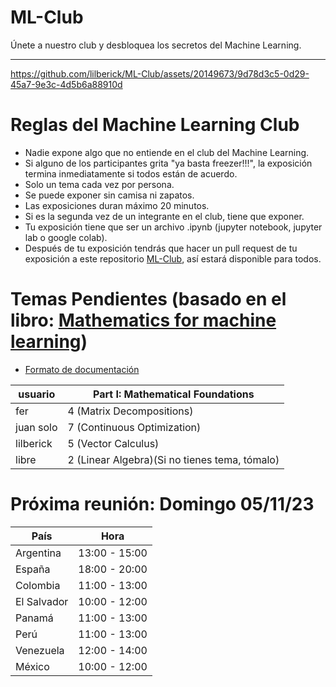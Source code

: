 # ML-Club

Únete a nuestro club y desbloquea los secretos del Machine Learning.

---

https://github.com/lilberick/ML-Club/assets/20149673/9d78d3c5-0d29-45a7-9e3c-4d5b6a88910d


# Reglas del Machine Learning Club

* Nadie expone algo que no entiende en el club del Machine Learning.
* Si alguno de los participantes grita "ya basta freezer!!!", la exposición termina inmediatamente si todos están de acuerdo.
* Solo un tema cada vez por persona.
* Se puede exponer sin camisa ni zapatos.
* Las exposiciones duran máximo 20 minutos.
* Si es la segunda vez de un integrante en el club, tiene que exponer.
* Tu exposición tiene que ser un archivo .ipynb (jupyter notebook, jupyter lab o google colab).
* Después de tu exposición tendrás que hacer un pull request de tu exposición a este repositorio [ML-Club](https://github.com/lilberick/ML-Club), así estará disponible para todos.

# Temas Pendientes (basado en el libro: [Mathematics for machine learning](https://mml-book.github.io/book/mml-book.pdf))

* [Formato de documentación](FormatoDocumentacion.ipynb)

|usuario|Part I: Mathematical Foundations|
|---|---|
|fer|4 (Matrix Decompositions)|
|juan solo|7 (Continuous Optimization)|
|lilberick|5 (Vector Calculus)|
|libre|2 (Linear Algebra)(Si no tienes tema, tómalo)|

# Próxima reunión: Domingo 05/11/23

|País|Hora|
|---|---|
|Argentina|13:00 - 15:00|
|España|18:00 - 20:00|
|Colombia|11:00 - 13:00|
|El Salvador|10:00 - 12:00|
|Panamá|11:00 - 13:00|
|Perú|11:00 - 13:00|
|Venezuela|12:00 - 14:00|
|México|10:00 - 12:00|
